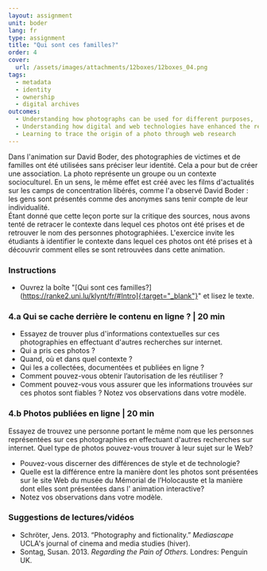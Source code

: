 ```yaml
---
layout: assignment
unit: boder
lang: fr
type: assignment
title: "Qui sont ces familles?"
order: 4
cover:
  url: /assets/images/attachments/12boxes/12boxes_04.png
tags: 
  - metadata
  - identity
  - ownership
  - digital archives 
outcomes:
  - Understanding how photographs can be used for different purposes,
  - Understanding how digital and web technologies have enhanced the re-use of photographs
  - Learning to trace the origin of a photo through web research
---
```


Dans l'animation sur David Boder, des photographies de victimes et de familles ont été utilisées sans préciser leur identité. Cela a pour but de créer une association. La photo représente un groupe ou un contexte socioculturel. En un sens, le même effet est créé avec les films d'actualités sur les camps de concentration libérés, comme l'a observé David Boder : les gens sont présentés comme des anonymes sans tenir compte de leur individualité.  
Étant donné que cette leçon porte sur la critique des sources, nous avons tenté de retracer le contexte dans lequel ces photos ont été prises et de retrouver le nom des personnes photographiées. L'exercice invite les étudiants à identifier le contexte dans lequel ces photos ont été prises et à découvrir comment elles se sont retrouvées dans cette animation.

<!-- more -->

<!-- briefing-student -->

### Instructions
<!-- section-contents -->

- Ouvrez la boîte "[Qui sont ces familles?](https://ranke2.uni.lu/klynt/fr/#Intro]{:target="_blank"}" et lisez le texte.

<!-- section -->

### 4.a  Qui se cache derrière le contenu en ligne ? | 20 min
<!-- section-contents -->

- Essayez de trouver plus d'informations contextuelles sur ces photographies en effectuant d'autres recherches sur internet. 
- Qui a pris ces photos ?
- Quand, où et dans quel contexte ?
- Qui les a collectées, documentées et publiées en ligne ? 
- Comment pouvez-vous obtenir l’autorisation de les réutiliser ?
- Comment pouvez-vous vous assurer que les informations trouvées sur ces photos sont fiables ? 
Notez vos observations dans votre modèle. 

<!-- section -->

### 4.b  Photos publiées en ligne | 20 min
<!-- section-contents -->

Essayez de trouvez une personne portant le même nom que les personnes représentées sur ces photographies en effectuant d'autres recherches sur internet. Quel type de photos pouvez-vous trouver à leur sujet sur le Web?
- Pouvez-vous discerner des différences de style et de technologie?
- Quelle est la différence entre la manière dont les photos sont présentées sur le site Web du musée du Mémorial de l’Holocauste et la manière dont elles sont présentées dans l' animation interactive?
- Notez vos observations dans votre modèle.  

<!-- section -->

### Suggestions de lectures/vidéos
<!-- section-contents -->

- Schröter, Jens. 2013. “Photography and fictionality.” _Mediascape_ UCLA's journal of cinema and media studies (hiver).
- Sontag, Susan. 2013. _Regarding the Pain of Others._ Londres: Penguin UK.

<!-- briefing-teacher -->

